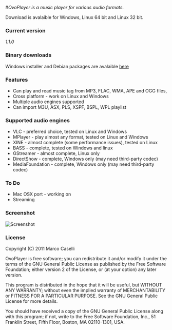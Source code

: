 #*OvoPlayer is a music player for various audio formats.*

Download is avalaible for Windows, Linux 64 bit and Linux 32 bit.

### Current version
*1.1.0*

### Binary downloads
 Windows installer and Debian packages are avalaible [here](http://code.google.com/p/ovoplayer/downloads/list)

### Features
  * Can play and read music tag from MP3, FLAC, WMA, APE and OGG files,
  * Cross platform - work on Linux and Windows 
  * Multiple audio engines supported
  * Can import M3U, ASX, PLS, XSPF, BSPL, WPL playlist

### Supported audio engines 
  * VLC - preferred choice, tested on Linux and Windows
  * MPlayer - play almost any format, tested on Linux and Windows
  * XINE - almost complete (some performance issues), tested on Linux
  * BASS - complete, tested on Windows and linux
  * GStreamer - almost complete, Linux only
  * DirectShow - complete, Windows only (may need third-party codec)
  * MediaFoundation - complete, Windows only (may need third-party codec)
  
### To Do
  * Mac OSX port - working on
  * Streaming

### Screenshot
![Screenshot](http://ovoplayer.altervista.org/images/OVOPlayer_scrn1.png)

### License
Copyright (C) 2011 Marco Caselli

OvoPlayer is free software; you can redistribute it and/or
modify it under the terms of the GNU General Public License
as published by the Free Software Foundation; either version 2
of the License, or (at your option) any later version.

This program is distributed in the hope that it will be useful,
but WITHOUT ANY WARRANTY; without even the implied warranty of
MERCHANTABILITY or FITNESS FOR A PARTICULAR PURPOSE.  See the
GNU General Public License for more details.

You should have received a copy of the GNU General Public License
along with this program; if not, write to the Free Software
Foundation, Inc., 51 Franklin Street, Fifth Floor, Boston, MA  02110-1301, USA.
